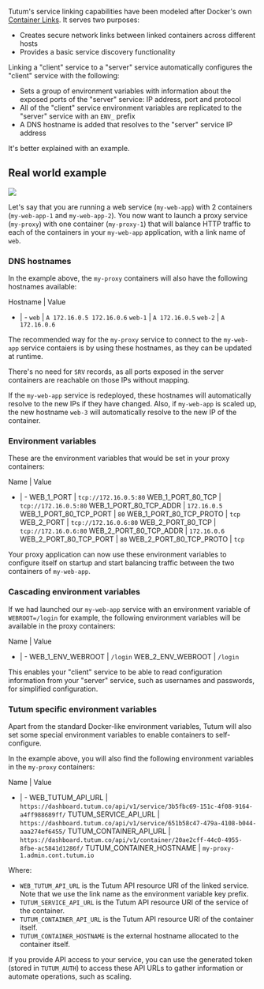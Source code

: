 Tutum's service linking capabilities have been modeled after Docker's own [Container Links](http://docs.docker.com/userguide/dockerlinks/). It serves two purposes:

* Creates secure network links between linked containers across different hosts
* Provides a basic service discovery functionality

Linking a "client" service to a "server" service automatically configures the "client" service with the following:

* Sets a group of environment variables with information about the exposed ports of the "server" service: IP address, port and protocol
* All of the "client" service environment variables are replicated to the "server" service with an `ENV_` prefix
* A DNS hostname is added that resolves to the "server" service IP address

It's better explained with an example.


## Real world example

![](https://s.tutum.co/support/images/service-links-diagram.png)

Let's say that you are running a web service (`my-web-app`) with 2 containers (`my-web-app-1` and `my-web-app-2`). You now want to launch a proxy service (`my-proxy`) with one container (`my-proxy-1`) that will balance HTTP traffic to each of the containers in your `my-web-app` application, with a link name of `web`.


### DNS hostnames

In the example above, the `my-proxy` containers will also have the following hostnames available:

Hostname | Value
- | -
`web` | `A 172.16.0.5 172.16.0.6`
`web-1` | `A 172.16.0.5`
`web-2` | `A 172.16.0.6`

The recommended way for the `my-proxy` service to connect to the `my-web-app` service contaiers is by using these hostnames, as they can be updated at runtime.

There's no need for `SRV` records, as all ports exposed in the server containers are reachable on those IPs without mapping.

If the `my-web-app` service is redeployed, these hostnames will automatically resolve to the new IPs if they have changed. Also, if `my-web-app` is scaled up, the new hostname `web-3` will automatically resolve to the new IP of the container.


### Environment variables

These are the environment variables that would be set in your proxy containers:
                                                                                                                                                                                                                                                                                                                                                                              
Name | Value
- | -
WEB_1_PORT | `tcp://172.16.0.5:80`
WEB_1_PORT_80_TCP | `tcp://172.16.0.5:80`
WEB_1_PORT_80_TCP_ADDR | `172.16.0.5`
WEB_1_PORT_80_TCP_PORT | `80`
WEB_1_PORT_80_TCP_PROTO | `tcp`
WEB_2_PORT | `tcp://172.16.0.6:80`
WEB_2_PORT_80_TCP | `tcp://172.16.0.6:80`
WEB_2_PORT_80_TCP_ADDR | `172.16.0.6`
WEB_2_PORT_80_TCP_PORT | `80`
WEB_2_PORT_80_TCP_PROTO | `tcp`

Your proxy application can now use these environment variables to configure itself on startup and start balancing traffic between the two containers of `my-web-app`.


### Cascading environment variables

If we had launched our `my-web-app` service with an environment variable of `WEBROOT=/login` for example, the following environment variables will be available in the proxy containers:

Name | Value
- | -
WEB_1_ENV_WEBROOT | `/login`
WEB_2_ENV_WEBROOT | `/login`

This enables your "client" service to be able to read configuration information from your "server" service, such as usernames and passwords, for simplified configuration.


### Tutum specific environment variables

Apart from the standard Docker-like environment variables, Tutum will also set some special environment variables to enable containers to self-configure.

In the example above, you will also find the following environment variables in the `my-proxy` containers:

Name | Value
- | -
WEB_TUTUM_API_URL | `https://dashboard.tutum.co/api/v1/service/3b5fbc69-151c-4f08-9164-a4ff988689ff/`
TUTUM_SERVICE_API_URL | `https://dashboard.tutum.co/api/v1/service/651b58c47-479a-4108-b044-aaa274ef6455/`
TUTUM_CONTAINER_API_URL | `https://dashboard.tutum.co/api/v1/container/20ae2cff-44c0-4955-8fbe-ac5841d1286f/`
TUTUM_CONTAINER_HOSTNAME | `my-proxy-1.admin.cont.tutum.io`

Where:

* `WEB_TUTUM_API_URL` is the Tutum API resource URI of the linked service. Note that we use the link name as the environment variable key prefix.
* `TUTUM_SERVICE_API_URL` is the Tutum API resource URI of the service of the container.
* `TUTUM_CONTAINER_API_URL` is the Tutum API resource URI of the container itself.
* `TUTUM_CONTAINER_HOSTNAME` is the external hostname allocated to the container itself.

If you provide API access to your service, you can use the generated token (stored in `TUTUM_AUTH`) to access these API URLs to gather information or automate operations, such as scaling.

